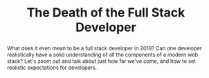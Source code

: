 ---
title: "The Death of the Full Stack Developer"
speaker: Johnny Ray Austin
event: CascadiaJS 2019
tags: ["Culture", "Career"]
slides: https://slides.com/johnnyray/full-stack-death
abstract: "What does it even mean to be a full stack developer in 2019? Can one developer realistically have a solid understanding of all the components of a modern web stack? Let's zoom out and talk about just how far we've come, and how to set realistic expectations for developers."
ytID: wMATDe2fywI
layout: talk
---